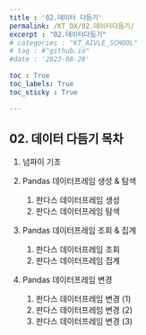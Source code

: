 ```yaml
---
title : '02.데이터 다듬기' 
permalink: /KT_DX/02.데이터다듬기/
excerpt : "02.데이터다듬기"
# categories : "KT_AIVLE_SCHOOL"
# tag : #"github.io"
#date : '2023-08-28'

toc : True
toc_labels: True
toc_sticky : True

---
```


## 02. 데이터 다듬기 목차

1. 넘파이 기초

2. Pandas 데이터프레임 생성 & 탐색
    1. 판다스 데이터프레임 생성
    2. 판다스 데이터프레임 탐색

3. Pandas 데이터프레임 조회 & 집계
    1. 판다스 데이터프레임 조회
    2. 판다스 데이터프레임 집계

1. Pandas 데이터프레임 변경
    1. 판다스 데이터프레임 변경 (1)
    2. 판다스 데이터프레임 변경 (2)
    3. 판다스 데이터프레임 변경 (3)